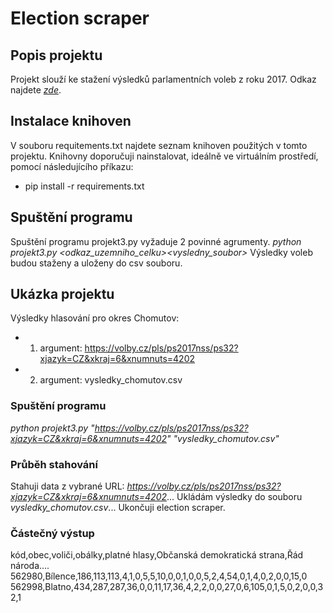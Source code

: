 # Election scraper

## Popis projektu
Projekt slouží ke stažení výsledků parlamentních voleb z roku 2017. Odkaz najdete *<a href="https://volby.cz/pls/ps2017nss/ps3?xjazyk=CZ">zde</a>*.

## Instalace knihoven
V souboru requitements.txt najdete seznam knihoven použitých v tomto projektu. 
Knihovny doporučuji nainstalovat, ideálně ve virtuálním prostředí, pomocí následujícího příkazu:
* pip install -r requirements.txt

## Spuštění programu
Spuštění programu projekt3.py vyžaduje 2 povinné agrumenty.
_python projekt3.py <odkaz_uzemniho_celku><vysledny_soubor>_
Výsledky voleb budou staženy a uloženy do csv souboru.

## Ukázka projektu
Výsledky hlasování pro okres Chomutov:
* 1. argument: https://volby.cz/pls/ps2017nss/ps32?xjazyk=CZ&xkraj=6&xnumnuts=4202
* 2. argument: vysledky_chomutov.csv

### Spuštění programu
_python projekt3.py "https://volby.cz/pls/ps2017nss/ps32?xjazyk=CZ&xkraj=6&xnumnuts=4202" "vysledky_chomutov.csv"_

### Průběh stahování
Stahuji data z vybrané URL: _https://volby.cz/pls/ps2017nss/ps32?xjazyk=CZ&xkraj=6&xnumnuts=4202_...
Ukládám výsledky do souboru *vysledky_chomutov.csv*...
Ukončuji election scraper.

### Částečný výstup
kód,obec,voliči,obálky,platné hlasy,Občanská demokratická strana,Řád národa.... 
562980,Bílence,186,113,113,4,1,0,5,5,10,0,0,1,0,0,5,2,4,54,0,1,4,0,2,0,0,15,0
562998,Blatno,434,287,287,36,0,0,11,17,36,4,2,2,0,0,27,0,6,105,0,1,5,0,2,0,0,32,1


